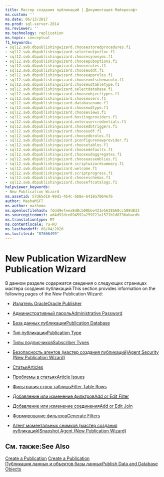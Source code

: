 ```yaml
---
title: Мастер создания публикаций | Документация Майкрософт
ms.custom: ''
ms.date: 06/13/2017
ms.prod: sql-server-2014
ms.reviewer: ''
ms.technology: replication
ms.topic: conceptual
f1_keywords:
- sql12.swb.dbpublishingwizard.choosestoredprocedures.f1
- sql12.swb.dbpublishingwizard.selectoutputloc.f1
- sql12.swb.dbpublishingwizard.choosesynonyms.f1
- sql12.swb.dbpublishingwizard.choosepuboptions.f1
- sql12.swb.dbpublishingwizard.chooserules.f1
- sql12.swb.dbpublishingwizard.chooseuddt.f1
- sql12.swb.dbpublishingwizard.chooseapproles.f1
- sql12.swb.dbpublishingwizard.choosexmlschemacolx.f1
- sql12.swb.dbpublishingwizard.chooseudtabletype.f1
- sql12.swb.dbpublishingwizard.selectdatabase.f1
- sql12.swb.dbpublishingwizard.chooseobjecttypes.f1
- sql12.swb.dbpublishingwizard.chooseusers.f1
- sql12.swb.dbpublishingwizard.databasename.f1
- sql12.swb.dbpublishingwizard.chooseudtype.f1
- sql12.swb.dbpublishingwizard.chooseviews.f1
- sql12.swb.dbpublishingwizard.hostingproviders.f1
- sql12.swb.dbpublishingwizard.enterusercredentials.f1
- sql12.swb.dbpublishingwizard.choosedbtriggers.f1
- sql12.swb.dbpublishingwizard.chooseudf.f1
- sql12.swb.dbpublishingwizard.choosedbroles.f1
- sql12.swb.dbpublishingwizard.pconfigurenewprovider.f1
- sql12.swb.dbpublishingwizard.choosetables.f1
- sql12.swb.dbpublishingwizard.choosedefaults.f1
- sql12.swb.dbpublishingwizard.chooseudaggregates.f1
- sql12.swb.dbpublishingwizard.chooseassemblies.f1
- sql12.swb.dbpublishingwizard.scriptwizardsummary.f1
- sql12.swb.dbpublishingwizard.welcome.f1
- sql12.swb.dbpublishingwizard.scriptprogress.f1
- sql12.swb.dbpublishingwizard.chooseschemas.f1
- sql12.swb.dbpublishingwizard.chooseftcatalogs.f1
helpviewer_keywords:
- New Publication Wizard
ms.assetid: 57d65d16-90d1-4b4c-b68e-6418a7064e76
author: MashaMSFT
ms.author: mathoma
ms.openlocfilehash: fddd9efeea8d0cb00bbe421e5638b60cc508d832
ms.sourcegitcommit: ad4d92dce894592a259721a1571b1d8736abacdb
ms.translationtype: MT
ms.contentlocale: ru-RU
ms.lasthandoff: 08/04/2020
ms.locfileid: "87666499"
---
```

# <a name="new-publication-wizard"></a><span data-ttu-id="9eb5d-102">New Publication Wizard</span><span class="sxs-lookup"><span data-stu-id="9eb5d-102">New Publication Wizard</span></span>
  <span data-ttu-id="9eb5d-103">В данном разделе содержатся сведения о следующих страницах мастера создания публикаций:</span><span class="sxs-lookup"><span data-stu-id="9eb5d-103">This section provides information on the following pages of the New Publication Wizard:</span></span>  
  
-   [<span data-ttu-id="9eb5d-104">Издатель Oracle</span><span class="sxs-lookup"><span data-stu-id="9eb5d-104">Oracle Publisher</span></span>](oracle-publisher.md)  
  
-   [<span data-ttu-id="9eb5d-105">Административный пароль</span><span class="sxs-lookup"><span data-stu-id="9eb5d-105">Administrative Password</span></span>](administrative-password.md)  
  
-   [<span data-ttu-id="9eb5d-106">База данных публикации</span><span class="sxs-lookup"><span data-stu-id="9eb5d-106">Publication Database</span></span>](publication-database.md)  
  
-   [<span data-ttu-id="9eb5d-107">Тип публикации</span><span class="sxs-lookup"><span data-stu-id="9eb5d-107">Publication Type</span></span>](publication-type.md)  
  
-   [<span data-ttu-id="9eb5d-108">Типы подписчиков</span><span class="sxs-lookup"><span data-stu-id="9eb5d-108">Subscriber Types</span></span>](subscriber-types.md)  
  
-   [<span data-ttu-id="9eb5d-109">Безопасность агентов (мастер создания публикаций)</span><span class="sxs-lookup"><span data-stu-id="9eb5d-109">Agent Security &#40;New Publication Wizard&#41;</span></span>](agent-security-new-publication-wizard.md)  
  
-   [<span data-ttu-id="9eb5d-110">Статьи</span><span class="sxs-lookup"><span data-stu-id="9eb5d-110">Articles</span></span>](articles.md)  
  
-   [<span data-ttu-id="9eb5d-111">Проблемы в статьях</span><span class="sxs-lookup"><span data-stu-id="9eb5d-111">Article Issues</span></span>](article-issues.md)  
  
-   [<span data-ttu-id="9eb5d-112">Фильтрация строк таблицы</span><span class="sxs-lookup"><span data-stu-id="9eb5d-112">Filter Table Rows</span></span>](filter-table-rows.md)  
  
-   [<span data-ttu-id="9eb5d-113">Добавление или изменение фильтров</span><span class="sxs-lookup"><span data-stu-id="9eb5d-113">Add or Edit Filter</span></span>](add-or-edit-filter.md)  
  
-   [<span data-ttu-id="9eb5d-114">Добавление или изменение соединения</span><span class="sxs-lookup"><span data-stu-id="9eb5d-114">Add or Edit Join</span></span>](add-or-edit-join.md)  
  
-   [<span data-ttu-id="9eb5d-115">Формирование фильтров</span><span class="sxs-lookup"><span data-stu-id="9eb5d-115">Generate Filters</span></span>](generate-filters.md)  
  
-   [<span data-ttu-id="9eb5d-116">Агент моментальных снимков (мастер создания публикаций)</span><span class="sxs-lookup"><span data-stu-id="9eb5d-116">Snapshot Agent &#40;New Publication Wizard&#41;</span></span>](snapshot-agent-new-publication-wizard.md)  
  
## <a name="see-also"></a><span data-ttu-id="9eb5d-117">См. также:</span><span class="sxs-lookup"><span data-stu-id="9eb5d-117">See Also</span></span>  
 <span data-ttu-id="9eb5d-118">[Create a Publication](publish/create-a-publication.md) </span><span class="sxs-lookup"><span data-stu-id="9eb5d-118">[Create a Publication](publish/create-a-publication.md) </span></span>  
 [<span data-ttu-id="9eb5d-119">Публикация данных и объектов базы данных</span><span class="sxs-lookup"><span data-stu-id="9eb5d-119">Publish Data and Database Objects</span></span>](publish/publish-data-and-database-objects.md)   

  
  
